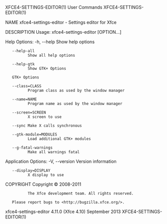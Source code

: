 XFCE4-SETTINGS-EDITOR(1)                                                              User Commands                                                              XFCE4-SETTINGS-EDITOR(1)

NAME
       xfce4-settings-editor - Settings editor for Xfce

DESCRIPTION
   Usage:
              xfce4-settings-editor [OPTION...]

   Help Options:
       -h, --help
              Show help options

       --help-all
              Show all help options

       --help-gtk
              Show GTK+ Options

       GTK+ Options

       --class=CLASS
              Program class as used by the window manager

       --name=NAME
              Program name as used by the window manager

       --screen=SCREEN
              X screen to use

       --sync Make X calls synchronous

       --gtk-module=MODULES
              Load additional GTK+ modules

       --g-fatal-warnings
              Make all warnings fatal

   Application Options:
       -V, --version
              Version information

       --display=DISPLAY
              X display to use

COPYRIGHT
       Copyright © 2008-2011

              The Xfce development team. All rights reserved.

       Please report bugs to <http://bugzilla.xfce.org/>.

xfce4-settings-editor 4.11.0 (Xfce 4.10)                                              September 2013                                                             XFCE4-SETTINGS-EDITOR(1)
